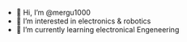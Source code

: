 - 👋 Hi, I’m @mergu1000
- 👀 I’m interested in electronics & robotics
- 🌱 I’m currently learning electronical Engeneering
